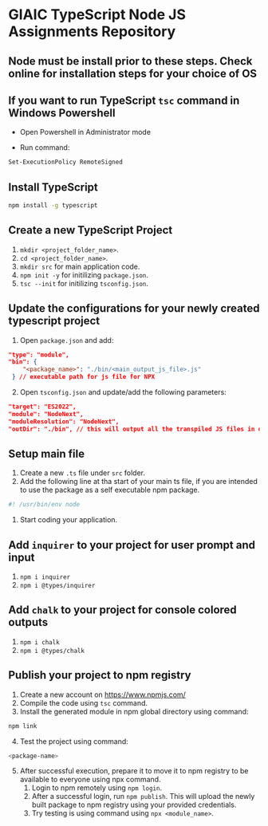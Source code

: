 # GIAIC TypeScript Node JS Assignments Repository

## Node must be install prior to these steps. Check online for installation steps for your choice of OS

## If you want to run TypeScript `tsc` command in Windows Powershell

- Open Powershell in Administrator mode

- Run command:

```bash
Set-ExecutionPolicy RemoteSigned
```

## Install TypeScript

```bash
npm install -g typescript
```

## Create a new TypeScript Project

1. `mkdir <project_folder_name>`.
1. `cd <project_folder_name>`.
1. `mkdir src` for main application code.
1. `npm init -y` for initilizing `package.json`.
1. `tsc --init` for initilizing `tsconfig.json`.

## Update the configurations for your newly created typescript project

1. Open `package.json` and add:

```json
"type": "module",
"bin": {
    "<package_name>": "./bin/<main_output_js_file>.js"
 } // executable path for js file for NPX
```

2. Open `tsconfig.json` and update/add the following parameters:

```json
"target": "ES2022",
"module": "NodeNext",
"moduleResolution": "NodeNext",
"outDir": "./bin", // this will output all the transpiled JS files in outdir folder.
```

## Setup main file

1. Create a new `.ts` file under `src` folder.
1. Add the following line at tha start of your main ts file, if you are intended to use the package as a self executable npm package.

```bash
#! /usr/bin/env node
```

1. Start coding your application.

## Add `inquirer` to your project for user prompt and input

1. `npm i inquirer`
2. `npm i @types/inquirer`

## Add `chalk` to your project for console colored outputs

1. `npm i chalk`
2. `npm i @types/chalk`

## Publish your project to npm registry

1. Create a new account on <https://www.npmjs.com/>
1. Compile the code using `tsc` command.
1. Install the generated module in npm global directory using command:

```bash
npm link
```

4. Test the project using command:

```bash
<package-name>
```

5. After successful execution, prepare it to move it to npm registry to be available to everyone using npx command.
   1. Login to npm remotely using `npm login`.
   1. After a successful login, run `npm publish`. This will upload the newly built package to npm registry using your provided credentials.
   1. Try testing is using command using `npx <module_name>`.

